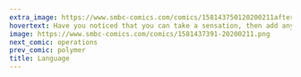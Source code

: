 ```yaml
---
extra_image: https://www.smbc-comics.com/comics/158143750120200211after.png
hovertext: Have you noticed that you can take a sensation, then add any swear word of any kind, and the swear word intelligibly acts as emphasis?
image: https://www.smbc-comics.com/comics/1581437391-20200211.png
next_comic: operations
prev_comic: polymer
title: Language
---
```


